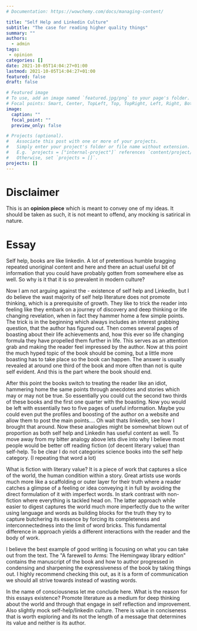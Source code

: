 ```yaml
---
# Documentation: https://wowchemy.com/docs/managing-content/

title: "Self Help and Linkedin Culture"
subtitle: "The case for reading higher quality things"
summary: ""
authors: 
  - admin
tags: 
 - opinion
categories: []
date: 2021-10-05T14:04:27+01:00
lastmod: 2021-10-05T14:04:27+01:00
featured: false
draft: false

# Featured image
# To use, add an image named `featured.jpg/png` to your page's folder.
# Focal points: Smart, Center, TopLeft, Top, TopRight, Left, Right, BottomLeft, Bottom, BottomRight.
image:
  caption: ""
  focal_point: ""
  preview_only: false

# Projects (optional).
#   Associate this post with one or more of your projects.
#   Simply enter your project's folder or file name without extension.
#   E.g. `projects = ["internal-project"]` references `content/project/deep-learning/index.md`.
#   Otherwise, set `projects = []`.
projects: []
---
```


# Disclaimer

This is an **opinion piece** which is meant to convey one of my ideas. It should be taken as such, it is not meant to offend, any mocking is satirical in nature.

# Essay

Self help, books are like linkedin.  A lot of pretentious humble bragging repeated unoriginal content and here and there an actual useful bit of information that you could have probably gotten from somewhere else as well. So why is it that it is so prevalent in modern culture? 

Now I am not arguing against the - existence of self help and LinkedIn, but I do believe the wast majority of self help literature
does not promote thinking, which is a prerequisite of growth. They like to trick the reader into feeling like they embark on a journey of discovery and deep thinking or life changing revelation, when in fact they hammer home a few simple points. The trick is in the beginning which always includes an interest grabbing question, that the author has figured out. Then comes several pages of boasting about their life achievements and, how this ever so life changing formula they have propelled them further in life. This serves as an attention grab and making the reader feel impressed by the author. Now at this point the much hyped topic of the book should be coming, but a little more boasting has to take place so the book can happen. The answer is usually revealed at around one third of the book and more often than not is quite self evident. And this is the part where the book should end. 

After this point the books switch to treating the reader like an idiot, hammering home the same points through anecdotes and stories which may or may not be true. So essentially you could cut the second two thirds of these books and the first one quarter with the boasting. Now you would be left with essentially two to five pages of useful information. Maybe you could even put the profiles and boosting of the author on a website and allow them to post the main points.... Oh wait thats linkedin, see how I brought that around. Now these analogies might be somewhat blown out of proportion as both self help and Linkedin has useful content as well. To move away from my bitter analogy above lets dive into why I believe most people would be better off reading fiction (of decent literary value) than self-help. To be clear I do not categories science books into the self help category. (I repeating that word a lot) 

What is fiction with literary value? It is a piece of work that captures a slice of the world, the human condition within a story. Great artists use words much more like a scaffolding or outer layer for their truth where a reader catches a glimpse of a feeling or idea conveying it in full by avoiding the direct formulation of it with imperfect words. In stark contrast with non-fiction where everything is tackled head on. The latter approach while easier to digest captures the world much more imperfectly due to the writer using language and words as building blocks for the truth they try to capture butchering its essence by forcing its completeness and interconnectedness into the limit of word bricks. This fundamental difference in approach yields a different interactions with the reader and the body of work. 

I believe the best example of good writing is focusing on what you can take out from the text. The "A farewell to Arms: The Hemingway library edition" contains the manuscript of the book and how to author progressed in condensing and sharpening the expressiveness of the book by taking things out. I highly recommend checking this out, as it is a form of communication we should all strive towards instead of wasting words. 

In the name of consciousness let me conclude here. What is the reason for this essays existence? Promote literature as a medium for deep thinking about the world and through that engage in self reflection and improvement. Also slightly mock self-help/linkedin culture. There is value in conciseness that is worth exploring and its not the length of a message that determines its value and neither is its author.


